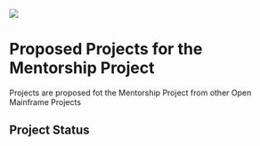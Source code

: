 ![](https://github.com/openmainframeproject/artwork/blob/master/projects/mentorship/mentorship-color.svg)

# Proposed Projects for the Mentorship Project

Projects are proposed fot the Mentorship Project from other Open Mainframe Projects

## Project Status

